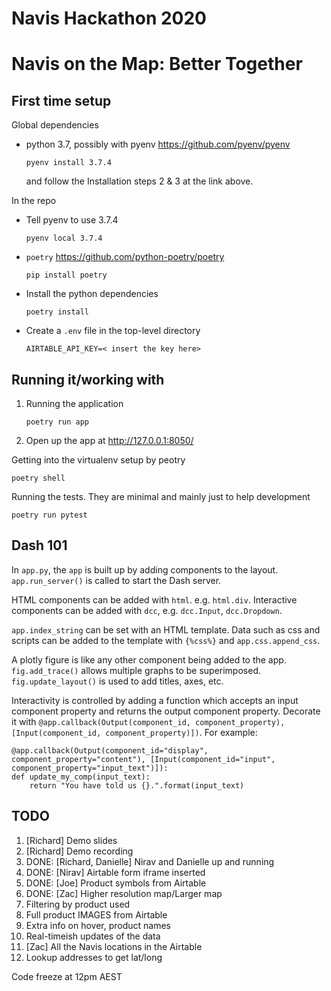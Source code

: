 # Navis Hackathon 2020

# Navis on the Map: Better Together

## First time setup

Global dependencies

- python 3.7, possibly with pyenv https://github.com/pyenv/pyenv

  ```
  pyenv install 3.7.4
  ```

  and follow the Installation steps 2 & 3 at the link above.

In the repo

- Tell pyenv to use 3.7.4
  ```
  pyenv local 3.7.4
  ```
- `poetry` https://github.com/python-poetry/poetry
  ```
  pip install poetry
  ```
- Install the python dependencies
  ```
  poetry install
  ```
- Create a `.env` file in the top-level directory
  ```
  AIRTABLE_API_KEY=< insert the key here>
  ```

## Running it/working with

1. Running the application
   ```
   poetry run app
   ```
2. Open up the app at http://127.0.0.1:8050/

Getting into the virtualenv setup by peotry

```
poetry shell
```

Running the tests. They are minimal and mainly just to help development

```
poetry run pytest
```

## Dash 101

In `app.py`, the `app` is built up by adding components to the layout. `app.run_server()` is called to start the Dash server.

HTML components can be added with `html`. e.g. `html.div`.
Interactive components can be added with `dcc`, e.g. `dcc.Input`, `dcc.Dropdown`.

`app.index_string` can be set with an HTML template. Data such as css and scripts can be added to the template with `{%css%}` and `app.css.append_css`.

A plotly figure is like any other component being added to the app. `fig.add_trace()` allows multiple graphs to be superimposed. `fig.update_layout()` is used to add titles, axes, etc.

Interactivity is controlled by adding a function which accepts an input component property and returns the output component property. Decorate it with `@app.callback(Output(component_id, component_property), [Input(component_id, component_property)])`. For example:

```
@app.callback(Output(component_id="display", component_property="content"), [Input(component_id="input", component_property="input_text")]):
def update_my_comp(input_text):
    return "You have told us {}.".format(input_text)
```

## TODO

1. [Richard] Demo slides
2. [Richard] Demo recording
3. DONE: [Richard, Danielle] Nirav and Danielle up and running
4. DONE: [Nirav] Airtable form iframe inserted
5. DONE: [Joe] Product symbols from Airtable
6. DONE: [Zac] Higher resolution map/Larger map
7. Filtering by product used
8. Full product IMAGES from Airtable
9. Extra info on hover, product names
10. Real-timeish updates of the data
11. [Zac] All the Navis locations in the Airtable
   1. Lookup addresses to get lat/long

Code freeze at 12pm AEST
